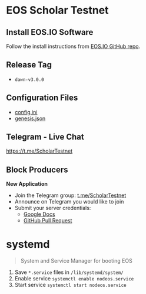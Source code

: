 # EOS Scholar Testnet

## Install EOS.IO Software

Follow the install instructions from [EOS.IO GitHub repo](https://github.com/EOSIO/eos).

## Release Tag

- `dawn-v3.0.0`

## Configuration Files

- [config.ini](config.ini)
- [genesis.json](genesis.json)

## Telegram - Live Chat

https://t.me/ScholarTestnet

## Block Producers

**New Application**

- Join the Telegram group: [t.me/ScholarTestnet](https://t.me/ScholarTestnet)
- Announce on Telegram you would like to join
- Submit your server credentials:
  - [Google Docs](https://docs.google.com/forms/d/1wUrzzyyzqQAPIGaikxrJEKq9iDnICO9bw4mkaXalu0Y)
  - [GitHub Pull Request](https://github.com/ScholarTestnet/scholar-block-producers)

# systemd

> System and Service Manager for booting EOS

1. Save `*.service` files in `/lib/systemd/system/`
2. Enable service `systemctl enable nodeos.service`
3. Start service `systemctl start nodeos.service`
